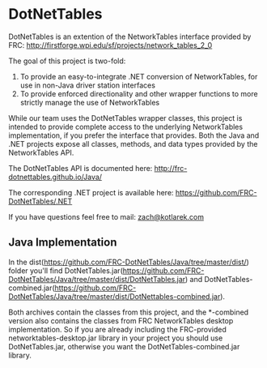 DotNetTables
============

DotNetTables is an extention of the NetworkTables interface provided by FRC:
	http://firstforge.wpi.edu/sf/projects/network_tables_2_0

The goal of this project is two-fold:

1. To provide an easy-to-integrate .NET conversion of NetworkTables, for use in non-Java driver station interfaces
2. To provide enforced directionality and other wrapper functions to more strictly manage the use of NetworkTables

While our team uses the DotNetTables wrapper classes, this project is intended to provide complete access to the underlying NetworkTables implementation, if you prefer the interface that provides. Both the Java and .NET projects expose all classes, methods, and data types provided by the NetworkTables API.

The DotNetTables API is documented here:
	http://frc-dotnettables.github.io/Java/

The corresponding .NET project is available here:
	https://github.com/FRC-DotNetTables/.NET

If you have questions feel free to mail:
	zach@kotlarek.com

Java Implementation
-------------------

In the dist(https://github.com/FRC-DotNetTables/Java/tree/master/dist/) folder you'll find DotNetTables.jar(https://github.com/FRC-DotNetTables/Java/tree/master/dist/DotNetTables.jar) and DotNetTables-combined.jar(https://github.com/FRC-DotNetTables/Java/tree/master/dist/DotNettables-combined.jar).

Both archives contain the classes from this project, and the *-combined version also contains the classes from FRC NetworkTables desktop implementation. So if you are already including the FRC-provided networktables-desktop.jar library in your project you should use DotNetTables.jar, otherwise you want the DotNetTables-combined.jar library.
